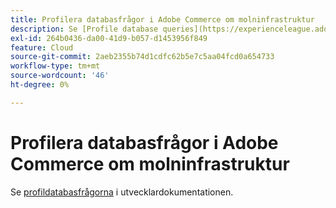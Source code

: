 ```yaml
---
title: Profilera databasfrågor i Adobe Commerce om molninfrastruktur
description: Se [Profile database queries](https://experienceleague.adobe.com/en/docs/commerce-cloud-service/user-guide/develop/storage/profile-database-queries) i utvecklardokumentationen.
exl-id: 264b0436-da00-41d9-b057-d1453956f849
feature: Cloud
source-git-commit: 2aeb2355b74d1cdfc62b5e7c5aa04fcd0a654733
workflow-type: tm+mt
source-wordcount: '46'
ht-degree: 0%

---
```


# Profilera databasfrågor i Adobe Commerce om molninfrastruktur

Se [profildatabasfrågorna](https://experienceleague.adobe.com/en/docs/commerce-cloud-service/user-guide/develop/storage/profile-database-queries) i utvecklardokumentationen.
